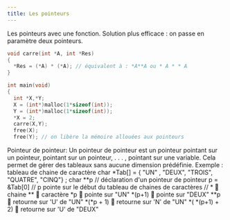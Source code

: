 ```yaml
---
title: Les pointeurs
---
```


Les pointeurs avec une fonction.
Solution plus efficace : on passe en paramètre deux pointeurs.

```c
void carre(int *A, int *Res)
{
  *Res = (*A) * (*A); // équivalent à : *A**A ou * A * * A
}

int main(void)
{
  int *X,*Y;
  X = (int*)malloc(1*sizeof(int));
  Y = (int*)malloc(1*sizeof(int));
  *X = 2;
  carre(X,Y);
  free(X);
  free(Y); // on libère la mémoire allouées aux pointeurs
```

Pointeur de pointeur:
Un pointeur de pointeur est un pointeur pointant sur un pointeur, pointant sur
un pointeur, . . . , pointant sur une variable. Cela permet de gérer des
tableaux sans aucune dimension prédéfinie.
Exemple : tableau de chaine de caractère
char *Tab[] = { "UN" , "DEUX", "TROIS", "QUATRE", "CINQ"} ;
char **p // déclaration d'un pointeur de pointeur
p = &Tab[0] // p pointe sur le début du tableau de chaines de caractères
// *  chaine **  caractère
*p  pointe sur "UN"
*(p+1)  pointe sur "DEUX"
**p  retourne sur 'U' de "UN"
*(*p + 1)  retourne sur 'N' de "UN"
*( *(p+1) + 2)  retourne sur 'U' de "DEUX"
